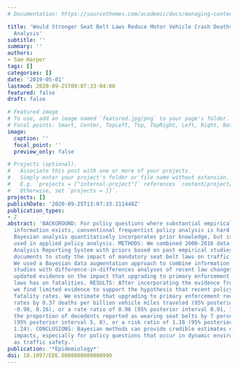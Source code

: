 ```yaml
---
# Documentation: https://sourcethemes.com/academic/docs/managing-content/

title: 'Would Stronger Seat Belt Laws Reduce Motor Vehicle Crash Deaths?: A Semi-Bayesian
  Analysis'
subtitle: ''
summary: ''
authors:
- Sam Harper
tags: []
categories: []
date: '2019-05-01'
lastmod: 2020-09-25T09:07:33-04:00
featured: false
draft: false

# Featured image
# To use, add an image named `featured.jpg/png` to your page's folder.
# Focal points: Smart, Center, TopLeft, Top, TopRight, Left, Right, BottomLeft, Bottom, BottomRight.
image:
  caption: ''
  focal_point: ''
  preview_only: false

# Projects (optional).
#   Associate this post with one or more of your projects.
#   Simply enter your project's folder or file name without extension.
#   E.g. `projects = ["internal-project"]` references `content/project/deep-learning/index.md`.
#   Otherwise, set `projects = []`.
projects: []
publishDate: '2020-09-25T13:07:33.211448Z'
publication_types:
- 2
abstract: 'BACKGROUND: For policy questions where substantial empirical background
  information exists, conventional frequentist policy analysis is hard to justify.
  Bayesian analysis quantitatively incorporates prior knowledge, but is not often
  used in applied policy analysis. METHODS: We combined 2000-2016 data from the Fatal
  Analysis Reporting System with priors based on past empirical studies and policy
  documents to study the impact of mandatory seat belt laws on traffic fatalities.
  We used a Bayesian data augmentation approach to combine information from prior
  studies with difference-in-differences analyses of recent law changes to provide
  updated evidence on the impact that upgrading to primary enforcement of seat belt
  laws has on fatalities. RESULTS: After incorporating the evidence from past studies,
  we find limited evidence to support the hypothesis that recent policy upgrades affect
  fatality rates. We estimate that upgrading to primary enforcement reduced fatality
  rates by 0.37 deaths per billion vehicle miles traveled (95% posterior interval
  -0.90, 0.16), or a rate ratio of 0.96 (95% posterior interval 0.91, 1.02), and increased
  the proportion of decedents reported as wearing seat belts by 7 percentage points
  (95% posterior interval 5, 8), or a risk ratio of 1.18 (95% posterior interval 1.13,
  1.24). CONCLUSIONS: Bayesian methods can provide credible estimates of future policy
  impacts, especially for policy questions that occur in dynamic environments, such
  as traffic safety.'
publication: '*Epidemiology*'
doi: 10.1097/EDE.0000000000000990
---
```

